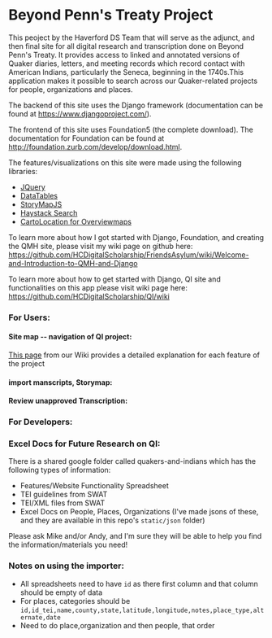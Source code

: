 # Beyond Penn's Treaty Project

This peoject by the Haverford DS Team that will serve as the adjunct, and then final site for all digital research and transcription done on Beyond Penn's Treaty. It  provides access to linked and annotated versions of Quaker diaries, letters, and meeting records which record contact with American Indians, particularly the Seneca, beginning in the 1740s.This application makes it possible to search across our Quaker-related projects for people, organizations and places. 


The backend of this site uses the Django framework (documentation can be found at https://www.djangoproject.com/).

The frontend of this site uses Foundation5 (the complete download). The documentation for Foundation can be found at http://foundation.zurb.com/develop/download.html.

The features/visualizations on this site were made using the following libraries:

- [JQuery](http://jquery.com/)
- [DataTables](https://www.datatables.net/)
- [StoryMapJS](https://storymap.knightlab.com/advanced/)
- [Haystack Search](https://django-haystack.readthedocs.io/en/v2.8.1/tutorial.html)
- [CartoLocation for Overviewmaps](https://carto.com/)
 
To learn more about how I got started with Django, Foundation, and creating the QMH site, please visit my wiki page on github here: 
https://github.com/HCDigitalScholarship/FriendsAsylum/wiki/Welcome-and-Introduction-to-QMH-and-Django

To learn more  about how to get started with Django, QI site and functionalities on this app please visit wiki page here:
https://github.com/HCDigitalScholarship/QI/wiki

### For Users:
#### Site map -- navigation of QI project:
[This page](https://github.com/HCDigitalScholarship/QI/wiki/Site-Map-Explanation) from our Wiki provides a detailed explanation for each feature of the project
#### import manscripts, Storymap:

#### Review unapproved Transcription:

### For Developers:


### Excel Docs for Future Research on QI:

There is a shared google folder called quakers-and-indians which has the following types of information:

- Features/Website Functionality Spreadsheet
- TEI guidelines from SWAT
- TEI/XML files from SWAT
- Excel Docs on People, Places, Organizations (I've made jsons of these, and they are available in this repo's `static/json` folder)

Please ask Mike and/or Andy, and I'm sure they will be able to help you find the information/materials you need!


### Notes on using the importer:
- All spreadsheets need to have `id` as there first column and that column should be empty of data
- For places, categories should be `id,id_tei,name,county,state,latitude,longitude,notes,place_type,alternate,date`
- Need to do place,organization and then people, that order


